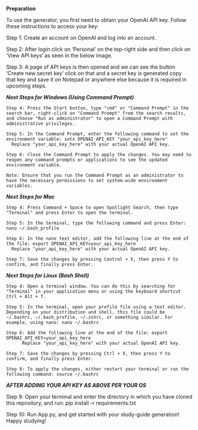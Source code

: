 ****Preparation****

To use the generator, you first need to obtain your OpenAI API key. Follow these instructions to access your key:

  Step 1: Create an account on OpenAI and log into an account.
  
  Step 2: After login click on ‘Personal‘ on the top-right side and then click on ‘View API keys‘ as seen in the below image.
  
  Step 3: A page of API keys is then opened and we can see the button ‘Create new secret key’ click on that and a secret key is generated copy that key and save it on Notepad or anywhere else because it is required in upcoming steps.
  
  **_Next Steps for Windows (Using Command Prompt)_**
  
    Step 4: Press the Start button, type "cmd" or "Command Prompt" in the search bar, right-click on "Command Prompt" from the search results, and choose "Run as administrator" to open a Command Prompt with administrative privileges.
  
    Step 5: In the Command Prompt, enter the following command to set the environment variable: setx OPENAI_API_KEY "your_api_key_here"
      Replace "your_api_key_here" with your actual OpenAI API key.

    Step 6: Close the Command Prompt to apply the changes. You may need to reopen any command prompts or applications to see the updated environment variable.

    Note: Ensure that you run the Command Prompt as an administrator to have the necessary permissions to set system-wide environment variables.
  
  **_Next Steps for Mac_**

    Step 4: Press Command + Space to open Spotlight Search, then type "Terminal" and press Enter to open the terminal.
  
    Step 5: In the terminal, type the following command and press Enter: nano ~/.bash_profile
  
    Step 6: In the nano text editor, add the following line at the end of the file: export OPENAI_API_KEY=your_api_key_here
      Replace "your_api_key_here" with your actual OpenAI API key.
  
    Step 7: Save the changes by pressing Control + X, then press Y to confirm, and finally press Enter.

  **_Next Steps for Linux (Bash Shell)_**
  
    Step 4: Open a terminal window. You can do this by searching for "Terminal" in your application menu or using the keyboard shortcut Ctrl + Alt + T.
  
    Step 5: In the terminal, open your profile file using a text editor. Depending on your distribution and shell, this file could be ~/.bashrc, ~/.bash_profile, ~/.zshrc, or something similar. For example, using nano: nano ~/.bashrc
  
    Step 6: Add the following line at the end of the file: export OPENAI_API_KEY=your_api_key_here
          Replace "your_api_key_here" with your actual OpenAI API key.
  
    Step 7: Save the changes by pressing Ctrl + X, then press Y to confirm, and finally press Enter.
  
    Step 8: To apply the changes, either restart your terminal or run the following command: source ~/.bashrc

  **_AFTER ADDING YOUR API KEY AS ABOVE PER YOUR OS_**

  Step 9: Open your terminal and enter the directory in which you have cloned this repository, and run: pip install -r requirements.txt

  Step 10: Run App.py, and get started with your study-guide generation! Happy studying!
